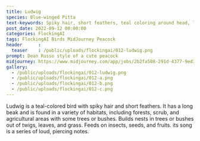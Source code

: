 ```yaml
---
title: Ludwig
species: Blue-winged Pitta
text-keywords: Spiky hair, short feathers, teal coloring around head, long beak 
post_date: 2022-09-12 00:00:00
categories: FlockingAI
tags: FlockingAI Birds MidJourney Peacock
header      :
  teaser    : /public/uploads/flockingai/012-ludwig.png
prompt: Dean Russo style of a cute peacock
midjourney: https://www.midjourney.com/app/jobs/2b2fa508-291d-4377-9ed3-4964ef42c270
gallery: 
  - /public/uploads/flockingai/012-ludwig.png
  - /public/uploads/flockingai/012-a.png
  - /public/uploads/flockingai/012-b.png
  - /public/uploads/flockingai/012-c.png
---
```


Ludwig is a teal-colored bird with spiky hair and short feathers. It has a long beak and is found in a variety of habitats, including forests, scrub, and agricultural areas with some trees or bushes. Builds nests in trees or bushes out of twigs, leaves, and grass. Feeds on insects, seeds, and fruits. its song is a series of loud, piercing notes.
